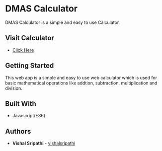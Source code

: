 # DMAS Calculator
 DMAS Calculator is a simple and easy to use Calculator.
 
## Visit Calculator
* [Click Here](https://dmas-calculator.netlify.app/)

## Getting Started
 This web app is a simple and easy to use web calculator which is used for basic mathematical operations like addtion, subtraction, multiplication and division.

## Built With
* Javascript(ES6)

## Authors
* **Vishal Sripathi** - [vishalsripathi](https://github.com/vishalsripathi)
